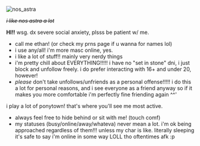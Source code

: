 ![nos_astra](https://github.com/user-attachments/assets/ac9af6fc-ff27-4663-96a4-89a7155ab340)

*~~i like nos astra a lot~~*

**HI!!** wsg. dx severe social anxiety, plsss be patient w/ me.
   - call me ethan! (or check my prns page if u wanna for names lol)
   - i use any/all! i'm more masc online, yes.
   - i like a lot of stuff!! mainly very nerdy things
   - i'm pretty chill about EVERYTHING!!!!! i have no "set in stone" dni, i just block and unfollow freely. i do prefer interacting with 16+ and under 20, however!
   - *please* don't take unfollows/unfriends as a personal offense!!!!! i do this a lot for personal reasons, and i see everyone as a friend anyway so if it makes you more comfortable i'm perfectly fine friending again ^^'

i play a lot of ponytown! that's where you'll see me most active.
   - always feel free to hide behind or sit with me! (touch comf)
   - my statuses (busy/online/away/whateva) never mean a lot. i'm ok being approached regardless of them!!! unless my char is like. literally sleeping it's safe to say i'm online in some way LOLL tho oftentimes afk :p
